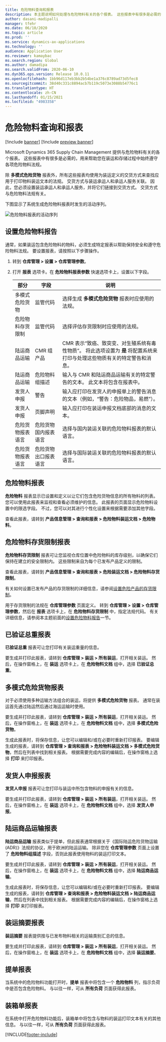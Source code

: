 ```yaml
---
title: 危险物料查询和报表
description: 本主题说明如何处理与危险物料有关的各个报表。 这些报表中有很多是必需的，用来帮助您在装运和存储过程中始终遵守各项危险物料法规。
author: dasani-madipalli
manager: tfehr
ms.date: 06/10/2020
ms.topic: article
ms.prod: ''
ms.service: dynamics-ax-applications
ms.technology: ''
audience: Application User
ms.reviewer: kamaybac
ms.search.region: Global
ms.author: damadipa
ms.search.validFrom: 2020-06-10
ms.dyn365.ops.version: Release 10.0.11
ms.openlocfilehash: 1bb96d117eb3bb2b54be1a376c8789ad73d5fec8
ms.sourcegitcommit: 38d40c331c8894acb7b119c5073e3088b54776c1
ms.translationtype: HT
ms.contentlocale: zh-CN
ms.lasthandoff: 01/15/2021
ms.locfileid: "4983358"
---
```

# <a name="hazardous-materials-inquiries-and-reports"></a>危险物料查询和报表

[!include [banner](../includes/banner.md)]
[!include [preview banner](../includes/preview-banner.md)]

Microsoft Dynamics 365 Supply Chain Management 提供与危险物料有关的各个报表。 这些报表中有很多是必需的，用来帮助您在装运和存储过程中始终遵守各项危险物料法规。

除 **多模式危险货物** 报表外，所有这些报表均使用为装运定义的交货方式来查找应用于打印物料装运文本的法规。 交货方式与装运承运人和承运人服务关联。 因此，您必须设置装运承运人和承运人服务，并将它们链接到交货方式。 交货方式与危险物料法规有关。

下图显示了系统生成危险物料报表时发生的活动序列。

![危险物料报表的活动序列](media/hazmat-report-sequence.png "危险物料报表的活动序列")

## <a name="set-up-hazardous-materials-reporting"></a><a name="set-up"></a>设置危险物料报告

通常，如果装运包含危险物料的物料，必须生成特定报表以帮助保持安全和遵守危险物料法规。 要设置报表，请按照以下步骤操作。

1. 转到 **仓库管理 \> 设置 \> 仓库管理参数**。
2. 打开 **报表** 选项卡。在 **危险物料报表参数** 快速选项卡上，设置以下字段。

    | 部分 | 字段 | 说明 |
    |---|---|---|
    | 多模式危险货物 | 监管代码 | 选择生成 **多模式危险货物** 报表时应使用的法规。 |
    | 危险物料存货限制 | 监管代码 | 选择评估存货限制时应使用的法规。 |
    | 陆运商品运输 | CMR 组产品 | CMR 表示“致癌、致突变、对生殖系统有毒性物质”。 将此选项设置为 **是** 将配置系统来打印与处理这些物质有关的特定警告和消息。 |
    | 陆运商品运输 | 危险物料组描述 | 输入与 CMR 和陆运商品运输有关的特定警告的文本。 此文本将包含在报表中。 |
    | 发货人申报 | 警告 | 输入应打印在发货人的申报单上的警告消息的文本（例如，“警告：危险物品，易燃”）。 |
    | 发货人申报 | 页脚声明 | 输入应打印在装运申报文档底部的消息的文本。 |
    | 危险货物报表语言 | 危险货物国内报表语言 | 选择与国内装运关联的危险物料报表的默认语言。 |
    | 危险货物报表语言 | 危险货物出口报表语言 | 选择与国际装运关联的危险物料报表的默认语言。 |

## <a name="hazardous-materials-report"></a>危险物料报表

**危险物料** 报表显示已设置和定义以让它们包含危险货物信息的所有物料的列表。 您可以使用此报表来监视和查看必须维护的信息。 此报表的页面显示危险物料设置中的限选字段。 不过，您可以对其进行个性化设置来根据需要添加其他字段。

查看此报表，请转到 **产品信息管理 \> 查询和报表 \> 危险物料装运文档 \> 危险物料**。

## <a name="hazardous-material-stock-limit-report"></a><a name="stock-limit-report"></a>危险物料存货限制报表

**危险物料存货限制** 报表可让您监视仓库位置中危险物料的库存级别，以确保它们保持在建立的安全限制内。 这些限制来自为每个已发布产品定义的限制。

查看此报表，请转到 **产品信息管理 \> 查询和报表 \> 危险装运文档 \> 危险物料存货限制**。

有关如何设置已发布产品的存货限制的详细信息，请参阅[设置危险产品的存货限制](hazmat-items.md#stock-limits)。

用于存货限制的法规在 **仓库管理参数** 页面定义。 转到 **仓库管理 \> 设置 \> 仓库管理参数**，然后在 **报表** 选项卡上，在 **危险物料存货限制** 中，指定法规代码。 有关详细信息，请参阅本主题前面的[设置危险物料报告](#set-up)一节。

## <a name="verified-gross-mass-report"></a>已验证总重报表

**已验证总重** 报表可让您打印有关装运重量的信息。

要生成并打印此报表，请转到 **仓库管理 \> 装运 \> 所有装运**，打开相关装运。 然后，在操作窗格上，在 **装运** 选项卡上，在 **危险物料文档** 组中，选择 **已验证总重**。

## <a name="multimodal-dangerous-goods-report"></a>多模式危险货物报表

对于必须使用多种运输方法组合的装运，将提供 **多模式危险货物** 报表。 通常在装运首先通过陆运然后通过海运运输时使用。

要生成并打印此报表，请转到 **仓库管理 \> 装运 \> 所有装运**，打开相关装运。 然后，在操作窗格上，在 **装运** 选项卡上，在 **危险物料文档** 组中，选择 **多模式危险货物**。

生成此报表时，将保存信息，让您可以编辑和/或在必要时重新打印报表。 要编辑生成的报表，请转到 **仓库管理 \> 查询和报表 \> 危险物料装运文档 \> 多模式危险货物**，然后在列表中找到相关报表。 根据需要完成内容的编辑后，在操作窗格上选择 **打印** 来打印报表。

## <a name="shippers-declaration-report"></a>发货人申报报表

**发货人申报** 报表可让您打印与装运中所包含物料的申报有关的信息。

要生成并打印此报表，请转到 **仓库管理 \> 装运 \> 所有装运**，打开相关装运。 然后，在操作窗格上，在 **装运** 选项卡上，在 **危险物料文档** 组中，选择 **发货人申报**。

## <a name="carriage-of-merchandise-by-road-report"></a>陆运商品运输报表

**陆运商品运输** 报表类似于提单，但此报表通常根据关于《国际陆运危险货物运输 (ADR)》法规的协议，用于欧洲的陆运运输。 除非您在 **仓库管理参数** 页面上设置了 **危险物料组描述** 字段，否则此报表使用物料的装运打印文本。

要生成并打印此报表，请转到 **仓库管理 \> 装运 \> 所有装运**，打开相关装运。 然后，在操作窗格上，在 **装运** 选项卡上，在 **危险物料文档** 组中，选择 **陆运商品运输**。

生成此报表时，将保存信息，让您可以编辑和/或在必要时重新打印报表。 要编辑生成的报表，请转到 **仓库管理 \> 查询和报表 \> 危险物料装运文档 \> 陆运商品运输**，然后在列表中找到相关报表。 根据需要完成内容的编辑后，在操作窗格上选择 **打印** 来打印报表。

## <a name="shipment-summary-report"></a>装运摘要报表

**装运摘要** 报表提供按与已发布物料相关的运输类别汇总的信息。

要生成并打印此报表，请转到 **仓库管理 \> 装运 \> 所有装运**，打开相关装运。 然后，在操作窗格上，在 **装运** 选项卡上，在 **危险物料文档** 组中，选择 **装运摘要**。

## <a name="bill-of-lading-report"></a>提单报表

当系统中的危险物料功能打开时，**提单** 报表中将包含一个 **危险物料** 列，指示负荷中是否包含危险物料。 与以往一样，可从 **所有负荷** 页面获得此报表。

## <a name="packing-list-report"></a>装箱单报表

在系统中打开危险物料功能后，装箱单中将包含与物料的装运打印文本有关的其他信息。 与以往一样，可从 **所有负荷** 页面获得此报表。


[!INCLUDE[footer-include](../../includes/footer-banner.md)]